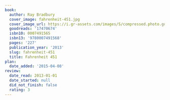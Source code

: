 ```yaml
---
book:
  author: Ray Bradbury
  cover_image: fahrenheit-451.jpg
  cover_image_url: https://i.gr-assets.com/images/S/compressed.photo.goodreads.com/books/1469704347l/17470674._SX98_.jpg
  goodreads: '17470674'
  isbn10: 0007491565
  isbn13: '9780007491568'
  pages: '227'
  publication_year: '2013'
  slug: fahrenheit-451
  title: Fahrenheit 451
plan:
  date_added: '2015-04-08'
review:
  date_read: 2013-01-01
  date_started: null
  did_not_finish: false
  rating: 3
---
```


